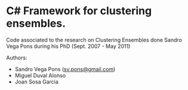 # C# Framework for clustering ensembles.

Code associated to the research on Clustering Ensembles done Sandro Vega Pons during his PhD (Sept. 2007 - May 2011)

Authors: 
 - Sandro Vega Pons (sv.pons@gmail.com)
 - Miguel Duval Alonso
 - Joan Sosa Garcia
